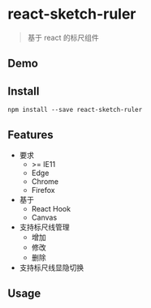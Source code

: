 # react-sketch-ruler

> 基于 react 的标尺组件

## Demo

## Install

~~~
npm install --save react-sketch-ruler
~~~

## Features

* 要求
    * \>= IE11
    * Edge
    * Chrome
    * Firefox
* 基于
    * React Hook
    * Canvas
* 支持标尺线管理
    * 增加
    * 修改
    * 删除
* 支持标尺线显隐切换

## Usage

